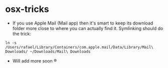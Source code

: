 osx-tricks
==========

- If you use Apple Mail (Mail app) then it's smart to keep its download folder more close to where you can actually find it. Symlinking should do the trick:
```
ln -s /Users/rafael/Library/Containers/com.apple.mail/Data/Library/Mail\ Downloads/ ~/Downloads/Mail\ Downloads
```
- Will add more soon &reg;